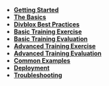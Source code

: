 -   [**Getting Started**](getting-started.md)
    <!-- -   [**Configuration**](configuration.md) -->
    <!-- -   [**Data Modeler**](data-modeler.md) -->
    <!-- -   [**Divblox Components**](component-builder.md) -->
    <!-- -   [**Extending with API's**](divblox-apis.md) -->
    <!-- -   [**Native Support**](native-support.md) -->
-   [**The Basics**](the-basics.md)
-   [**Divblox Best Practices**](divblox-best-practices.md)
-   [**Basic Training Exercise**](basic-training-exercise.md)
-   [**Basic Training Evaluation**](basic-training-evaluation.md)
-   [**Advanced Training Exercise**](advanced-training-exercise.md)
-   [**Advanced Training Evaluation**](advanced-training-evaluation.md)
-   [**Common Examples**](common-examples.md)
-   [**Deployment**](deployment.md)
-   [**Troubleshooting**](troubleshooting.md)
